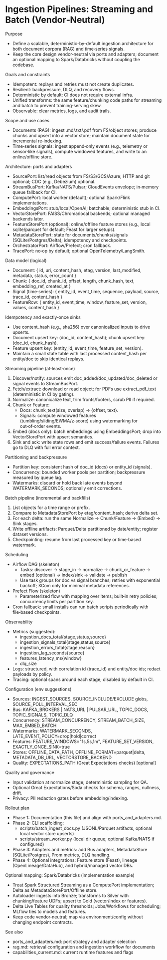 # Ingestion Pipelines: Streaming and Batch (Vendor‑Neutral)

Purpose
- Define a scalable, deterministic-by-default ingestion architecture for both document corpora (RAG) and time‑series signals.
- Keep the core design vendor‑neutral via ports and adapters; document an optional mapping to Spark/Databricks without coupling the codebase.

Goals and constraints
- Idempotent: replays and retries must not create duplicates.
- Resilient: backpressure, DLQ, and recovery flows.
- Deterministic by default: CI does not require external infra.
- Unified transforms: the same feature/chunking code paths for streaming and batch to prevent training‑serving skew.
- Observable: clear metrics, logs, and audit trails.

Scope and use cases
- Documents (RAG): ingest .md/.txt/.pdf from FS/object stores; produce chunks and upsert into a vector store; maintain document state for incremental re‑indexing.
- Time‑series signals: ingest append‑only events (e.g., telemetry or sensor‑like signals), compute windowed features, and write to an online/offline store.

Architecture: ports and adapters
- SourcePort: list/read objects from FS/S3/GCS/Azure; HTTP and git optional; CDC (e.g., Debezium) optional.
- StreamBusPort: Kafka/NATS/Pulsar; CloudEvents envelope; in‑memory queue fallback for CI.
- ComputePort: local worker (default); optional Spark/Flink implementations.
- EmbeddingsPort: stub/local/OpenAI; batchable; deterministic stub in CI.
- VectorStorePort: FAISS/Chroma/local backends; optional managed backends later.
- FeatureStorePort (optional): online/offline feature stores (e.g., local sqlite/parquet for default; Feast for larger setups).
- MetadataStorePort: state for documents/chunks/signals (SQLite/Postgres/Delta); idempotency and checkpoints.
- OrchestratorPort: Airflow/Prefect; cron fallback.
- TracePort: no‑op by default; optional OpenTelemetry/LangSmith.

Data model (logical)
- Document: { id, uri, content_hash, etag, version, last_modified, metadata, status, error_count }
- Chunk: { doc_id, chunk_id, offset, length, chunk_hash, text, embedding_ref, created_at }
- Signal (time‑series): { entity_id, event_time, sequence, payload, source, trace_id, content_hash }
- FeatureRow: { entity_id, event_time, window, feature_set, version, values, content_hash }

Idempotency and exactly‑once sinks
- Use content_hash (e.g., sha256) over canonicalized inputs to drive upserts.
- Document upsert key: (doc_id, content_hash); chunk upsert key: (doc_id, chunk_hash).
- Feature upsert key: (entity_id, event_time, feature_set, version).
- Maintain a small state table with last processed content_hash per entity/doc to skip identical replays.

Streaming pipeline (at‑least‑once)
1) Discover/notify: sources emit doc_added/doc_updated/doc_deleted or signal events to StreamBusPort.
2) Fetch/extract: download or read object; for PDFs use extract_pdf_text (deterministic in CI by gating).
3) Normalize: canonicalize text, trim fronts/footers, scrub PII if required.
4) Chunk or Feature: 
   - Docs: chunk_text(size, overlap) → {offset, text}.
   - Signals: compute windowed features (tumbling/sliding/EWMA/z‑score) using watermarking for out‑of‑order events.
5) Embed (docs only): batch embeddings using EmbeddingsPort; drop into VectorStorePort with upsert semantics.
6) Sink and ack: write state rows and emit success/failure events. Failures go to DLQ with full error context.

Partitioning and backpressure
- Partition key: consistent hash of doc_id (docs) or entity_id (signals).
- Concurrency: bounded worker pools per partition; backpressure measured by queue lag.
- Watermarks: discard or hold back late events beyond WATERMARK_SECONDS; optionally emit corrections.

Batch pipeline (incremental and backfills)
1) List objects for a time range or prefix.
2) Compare to MetadataStorePort by etag/content_hash; derive delta set.
3) For each delta: run the same Normalize → Chunk/Feature → (Embed) → Sink stages.
4) Write offline artifacts: Parquet/Delta partitioned by date/entity; register dataset versions.
5) Checkpointing: resume from last processed key or time‑based watermark.

Scheduling
- Airflow DAG (skeleton)
  - Tasks: discover → stage_in → normalize → chunk_or_feature → embed (optional) → index/sink → validate → publish
  - Use task groups for doc vs signal branches; retries with exponential backoff; XCom only for minimal metadata references.
- Prefect Flow (skeleton)
  - Parameterized flow with mapping over items; built‑in retry policies; concurrency limits per partition key.
- Cron fallback: small installs can run batch scripts periodically with file‑based checkpoints.

Observability
- Metrics (suggested):
  - ingestion_docs_total{stage,status,source}
  - ingestion_signals_total{stage,status,source}
  - ingestion_errors_total{stage,reason}
  - ingestion_lag_seconds{source}
  - features_latency_ms{window}
  - dlq_size
- Logs: structured, with correlation id (trace_id) and entity/doc ids; redact payloads by policy.
- Tracing: optional spans around each stage; disabled by default in CI.

Configuration (env suggestions)
- Sources: INGEST_SOURCES, SOURCE_INCLUDE/EXCLUDE globs, SOURCE_POLL_INTERVAL_SEC
- Bus: KAFKA_BROKERS | NATS_URL | PULSAR_URL, TOPIC_DOCS, TOPIC_SIGNALS, TOPIC_DLQ
- Concurrency: STREAM_CONCURRENCY, STREAM_BATCH_SIZE, MAX_EMBED_BATCH
- Watermarks: WATERMARK_SECONDS, LATE_EVENT_POLICY=drop|hold|correct
- Features: FEATURE_WINDOWS="1s,5s,1m", FEATURE_SET_VERSION, EXACTLY_ONCE_SINK=true
- Stores: OFFLINE_DATA_PATH, OFFLINE_FORMAT=parquet|delta, METADATA_DB_URL, VECTORSTORE_BACKEND
- Quality: EXPECTATIONS_PATH (Great Expectations checks) [optional]

Quality and governance
- Input validation at normalize stage; deterministic sampling for QA.
- Optional Great Expectations/Soda checks for schema, ranges, nullness, drift.
- Privacy: PII redaction gates before embedding/indexing.

Rollout plan
- Phase 1: Documentation (this file) and align with ports_and_adapters.md.
- Phase 2: CLI scaffolding:
  - scripts/batch_ingest_docs.py (JSONL/Parquet artifacts, optional local vector store upserts)
  - scripts/stream_worker.py (local dir queue; optional Kafka/NATS if configured)
- Phase 3: Adapters and metrics: add Bus adapters, MetadataStore (SQLite/Postgres), Prom metrics, DLQ handling.
- Phase 4: Optional integrations: Feature store (Feast), lineage (OpenLineage/DataHub), and hybrid/managed vector DBs.

Optional mapping: Spark/Databricks (implementation example)
- Treat Spark Structured Streaming as a ComputePort implementation; Delta as MetadataStorePort/Offline store.
- Autoloader ingests into Bronze; transforms to Silver with chunking/feature UDFs; upsert to Gold (vector/index or features).
- Delta Live Tables for quality thresholds; Jobs/Workflows for scheduling; MLflow ties to models and features.
- Keep code vendor‑neutral; map via environment/config without changing endpoint contracts.

See also
- ports_and_adapters.md: port strategy and adapter selection
- rag.md: retrieval configuration and ingestion workflow for documents
- capabilities_current.md: current runtime features and flags
